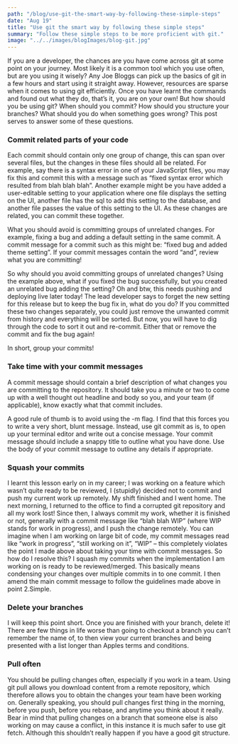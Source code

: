 ```yaml
---
path: "/blog/use-git-the-smart-way-by-following-these-simple-steps"
date: "Aug 19"
title: "Use git the smart way by following these simple steps"
summary: "Follow these simple steps to be more proficient with git."
image: "../../images/blogImages/blog-git.jpg"
---
```


If you are a developer, the chances are you have come across git at some point on your journey.
Most likely it is a common tool which you use often, but are you using it wisely? Any Joe Bloggs
can pick up the basics of git in a few hours and start using it straight away. However,
resources are sparse when it comes to using git efficiently. Once you have learnt the commands
and found out what they do, that’s it, you are on your own! But how should you be using git? When
should you commit? How should you structure your branches? What should you do when something
goes wrong? This post serves to answer some of these questions.

### Commit related parts of your code
Each commit should contain only one group of change, this can span over several files, but the
changes in these files should all be related. For example, say there is a syntax error in one of
your JavaScript files, you may fix this and commit this with a message such as “fixed syntax
error which resulted from blah blah blah”. Another example might be you have added a
user-editable setting to your application where one file displays the setting on the UI,
another file has the sql to add this setting to the database, and another file passes the value
of this setting to the UI. As these changes are related, you can commit these together.

What you should avoid is committing groups of unrelated changes. For example, fixing a bug and
adding a default setting in the same commit. A commit message for a commit such as this might
be: “fixed bug and added theme setting”. If your commit messages contain the word “and”, review
what you are committing!

So why should you avoid committing groups of unrelated changes? Using the example above, what if
you fixed the bug successfully, but you created an unrelated bug adding the setting? Oh and btw,
this needs pushing and deploying live later today! The lead developer says to forget the new
setting for this release but to keep the bug fix in, what do you do? If you committed these two
changes separately, you could just remove the unwanted commit from history and everything will
be sorted. But now, you will have to dig through the code to sort it out and re-commit. Either
that or remove the commit and fix the bug again!

In short, group your commits!

### Take time with your commit messages
A commit message should contain a brief description of what changes you are committing to the
repository. It should take you a minute or two to come up with a well thought out headline and
body so you, and your team (if applicable), know exactly what that commit includes.

A good rule of thumb is to avoid using the -m flag. I find that this forces you to write a very
short, blunt message. Instead, use git commit as is, to open up your terminal editor and write
out a concise message. Your commit message should include a snappy title to outline what you
have done. Use the body of your commit message to outline any details if appropriate.


### Squash your commits
I learnt this lesson early on in my career; I was working on a feature which wasn’t quite ready
to be reviewed, I (stupidly) decided not to commit and push my current work up remotely. My shift
finished and I went home. The next morning, I returned to the office to find a corrupted git
repository and all my work lost! Since then, I always commit my work, whether it is finished or not,
generally with a commit message like “blah blah WIP” (where WIP stands for work in progress), and I
push the change remotely.
You can imagine when I am working on large bit of code, my commit messages read like “work in progress”,
“still working on it”, “WIP” – this completely violates the point I made above about taking your time
with commit messages. So how do I resolve this? I squash my commits when the implementation I am
working on is ready to be reviewed/merged. This basically means condensing your changes over multiple
commits in to one commit. I then amend the main commit message to follow the guidelines made above in
point 2.Simple.

### Delete your branches
I will keep this point short. Once you are finished with your branch, delete it! There are few things in
life worse than going to checkout a branch you can’t remember the name of, to then view your current
branches and being presented with a list longer than Apples terms and conditions.

### Pull often
You should be pulling changes often, especially if you work in a team. Using git pull allows you download
content from a remote repository, which therefore allows you to obtain the changes your team have been working
on. Generally speaking, you should pull changes first thing in the morning, before you push, before you rebase,
and anytime you think about it really. Bear in mind that pulling changes on a branch that someone else is also
working on may cause a conflict, in this instance it is much safer to use git fetch. Although this shouldn’t
really happen if you have a good git structure.
